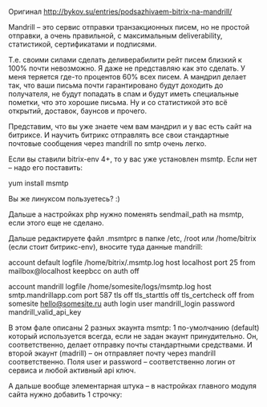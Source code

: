Оригинал http://bykov.su/entries/podsazhivaem-bitrix-na-mandrill/



Mandrill – это сервис отправки транзакционных писем, но не простой отправки, а очень правильной, с максимальным deliverability, статистикой, сертификатами и подписями.

Т.е. своими силами сделать деливерабилити рейт писем близкий к 100% почти невозможно. Я даже не представляю как это сделать. У меня теряется где-то процентов 60% всех писем. А мандрил делает так, что ваши письма почти гарантировано будут доходить до получателя, не будут попадать в спам и будут иметь специальные пометки, что это хорошие письма. Ну и со статистикой это всё открытий, доставок, баунсов и прочего.

Представим, что вы уже знаете чем вам мандрил и у вас есть сайт на битриксе. И научить битрикс отправлять все свои стандартные почтовые сообщения через mandrill по smtp очень легко.

Если вы ставили bitrix-env 4+, то у вас уже установлен msmtp. Если нет – надо его поставить:

yum install msmtp

Вы же линуксом пользуетесь? :)

Дальше а настройках php нужно поменять sendmail_path на msmtp, если этого еще не сделано.

Дальше редактируете файл .msmtprc в папке /etc, /root или /home/bitrix (если стоит битрикс-env), вносите туда данные mandrill:

account default
logfile /home/bitrix/.msmtp.log
host localhost
port 25
from mailbox@localhost
keepbcc on
auth off

account mandrill
logfile /home/somesite/logs/msmtp.log
host smtp.mandrillapp.com
port 587
tls off
tls_starttls off
tls_certcheck off
from somesite <hello@somesite.ru>
auth login
user mandrill_login
password mandrill_valid_api_key

В этом фале описаны 2 разных экаунта msmtp: 1 по-умолчанию (default) который используется всегда, если не задан экаунт принудительно. Он, соответственно, делает отправку почты стандартными средствами. И второй экаунт (madrill) – он отправляет почту через mandrill соответственно. Поля user и password – соответственно логин от сервиса и любой активный api ключ.

А дальше вообще элементарная штука – в настройках главного модуля сайта нужно добавить 1 строчку: